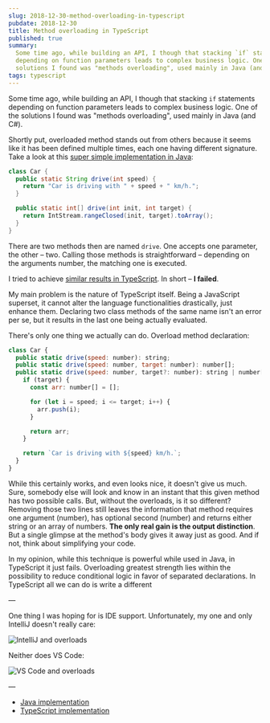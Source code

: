 ```yaml
---
slug: 2018-12-30-method-overloading-in-typescript
pubdate: 2018-12-30
title: Method overloading in TypeScript
published: true
summary:
  Some time ago, while building an API, I though that stacking `if` statements
  depending on function parameters leads to complex business logic. One of the
  solutions I found was "methods overloading", used mainly in Java (and C#).
tags: typescript
---
```


Some time ago, while building an API, I though that stacking `if` statements
depending on function parameters leads to complex business logic. One of the
solutions I found was "methods overloading", used mainly in Java (and C#).

Shortly put, overloaded method stands out from others because it seems like it
has been defined multiple times, each one having different signature. Take a
look at this
[super simple implementation in Java](https://repl.it/@tomekbuszewski/Method-overloading):

```java
class Car {
  public static String drive(int speed) {
    return "Car is driving with " + speed + " km/h.";
  }

  public static int[] drive(int init, int target) {
    return IntStream.rangeClosed(init, target).toArray();
  }
}
```

There are two methods then are named `drive`. One accepts one parameter, the
other – two. Calling those methods is straightforward – depending on the
arguments number, the matching one is executed.

I tried to achieve
[similar results in TypeScript](https://codepen.io/tomekbuszewski/pen/BvwNWG?editors=0010).
In short – **I failed**.

My main problem is the nature of TypeScript itself. Being a JavaScript superset,
it cannot alter the language functionalities drastically, just enhance them.
Declaring two class methods of the same name isn't an error per se, but it
results in the last one being actually evaluated.

There's only one thing we actually can do. Overload method declaration:

```js
class Car {
  public static drive(speed: number): string;
  public static drive(speed: number, target: number): number[];
  public static drive(speed: number, target?: number): string | number[] {
    if (target) {
      const arr: number[] = [];

      for (let i = speed; i <= target; i++) {
        arr.push(i);
      }

      return arr;
    }

    return `Car is driving with ${speed} km/h.`;
  }
}
```

While this certainly works, and even looks nice, it doesn't give us much. Sure,
somebody else will look and know in an instant that this given method has two
possible calls. But, without the overloads, is it so different? Removing those
two lines still leaves the information that method requires one argument
(number), has optional second (number) and returns either string or an array of
numbers. **The only real gain is the output distinction**. But a single glimpse
at the method's body gives it away just as good. And if not, think about
simplifying your code.

In my opinion, while this technique is powerful while used in Java, in
TypeScript it just fails. Overloading greatest strength lies within the
possibility to reduce conditional logic in favor of separated declarations. In
TypeScript all we can do is write a different

—

One thing I was hoping for is IDE support. Unfortunately, my one and only
IntelliJ doesn't really care:

![IntelliJ and overloads](https://pictr.com/images/2018/12/31/0WcFFX.png)

Neither does VS Code:

![VS Code and overloads](https://pictr.com/images/2018/12/31/0Wcq91.png)

—

- [Java implementation](https://repl.it/@tomekbuszewski/Method-overloading)
- [TypeScript implementation](https://codepen.io/tomekbuszewski/pen/BvwNWG?editors=0010)
